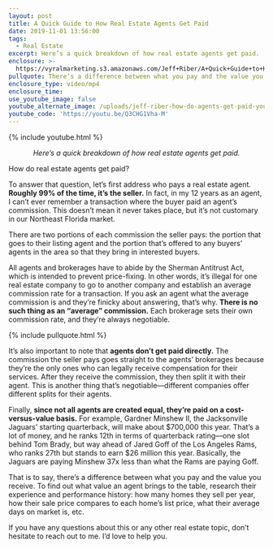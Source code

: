 ```yaml
---
layout: post
title: A Quick Guide to How Real Estate Agents Get Paid
date: 2019-11-01 13:56:00
tags:
  - Real Estate
excerpt: Here’s a quick breakdown of how real estate agents get paid.
enclosure: >-
  https://vyralmarketing.s3.amazonaws.com/Jeff+Riber/A+Quick+Guide+to+How+Real+Estate+Agents+Get+Paid.mp4
pullquote: There’s a difference between what you pay and the value you receive.
enclosure_type: video/mp4
enclosure_time:
use_youtube_image: false
youtube_alternate_image: /uploads/jeff-riber-how-do-agents-get-paid-youtube.png
youtube_code: 'https://youtu.be/Q3CHG1Vha-M'
---
```


{% include youtube.html %}

<p style="text-align: center;"><em>Here’s a quick breakdown of how real estate agents get paid.</em></p>

How do real estate agents get paid?

To answer that question, let’s first address who pays a real estate agent. **Roughly 99% of the time, it’s the seller.** In fact, in my 12 years as an agent, I can’t ever remember a transaction where the buyer paid an agent’s commission. This doesn’t mean it never takes place, but it’s not customary in our Northeast Florida market.&nbsp;

There are two portions of each commission the seller pays: the portion that goes to their listing agent and the portion that’s offered to any buyers’ agents in the area so that they bring in interested buyers.&nbsp;

All agents and brokerages have to abide by the Sherman Antitrust Act, which is intended to prevent price-fixing. In other words, it’s illegal for one real estate company to go to another company and establish an average commission rate for a transaction. If you ask an agent what the average commission is and they’re finicky about answering, that’s why. **There is no such thing as an “average” commission.** Each brokerage sets their own commission rate, and they’re always negotiable.&nbsp;

{% include pullquote.html %}

It’s also important to note that **agents don’t get paid directly.** The commission the seller pays goes straight to the agents’ brokerages because they’re the only ones who can legally receive compensation for their services. After they receive the commission, they then split it with their agent. This is another thing that’s negotiable—different companies offer different splits for their agents. &nbsp;

Finally, **since not all agents are created equal, they’re paid on a cost-versus-value basis.** For example, Gardner Minshew II, the Jacksonville Jaguars’ starting quarterback, will make about $700,000 this year. That’s a lot of money, and he ranks 12th in terms of quarterback rating—one slot behind Tom Brady, but way ahead of Jared Goff of the Los Angeles Rams, who ranks 27th but stands to earn $26 million this year. Basically, the Jaguars are paying Minshew 37x less than what the Rams are paying Goff.&nbsp;

That is to say, there’s a difference between what you pay and the value you receive. To find out what value an agent brings to the table, research their experience and performance history: how many homes they sell per year, how their sale price compares to each home’s list price, what their average days on market is, etc.&nbsp;

If you have any questions about this or any other real estate topic, don’t hesitate to reach out to me. I’d love to help you.